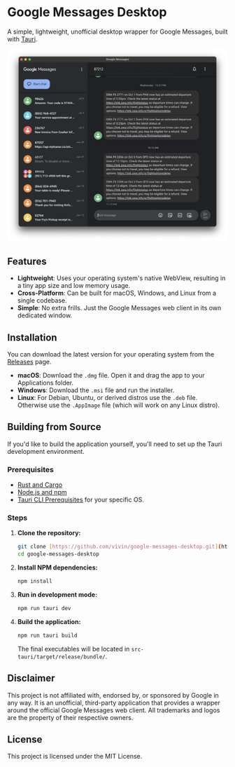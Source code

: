 # Google Messages Desktop

A simple, lightweight, unofficial desktop wrapper for Google Messages, built with [Tauri](https://tauri.app/).

![Screenshot of the Google Messages Desktop app](./assets/screenshot.png)

## Features

* **Lightweight**: Uses your operating system's native WebView, resulting in a tiny app size and low memory usage.
* **Cross-Platform**: Can be built for macOS, Windows, and Linux from a single codebase.
* **Simple**: No extra frills. Just the Google Messages web client in its own dedicated window.

## Installation

You can download the latest version for your operating system from the [Releases](https://github.com/yvivin/google-messages-desktop/releases) page.

* **macOS**: Download the `.dmg` file. Open it and drag the app to your Applications folder.
* **Windows**: Download the `.msi` file and run the installer.
* **Linux**: For Debian, Ubuntu, or derived distros use the `.deb` file. Otherwise use the `.AppImage` file (which will work on any Linux distro).

## Building from Source

If you'd like to build the application yourself, you'll need to set up the Tauri development environment.

### Prerequisites

* [Rust and Cargo](https://www.rust-lang.org/tools/install)
* [Node.js and npm](https://nodejs.org/en/)
* [Tauri CLI Prerequisites](https://tauri.app/v1/guides/getting-started/prerequisites) for your specific OS.

### Steps

1.  **Clone the repository:**
    ```bash
    git clone [https://github.com/vivin/google-messages-desktop.git](https://github.com/vivin/google-messages-desktop.git)
    cd google-messages-desktop
    ```

2.  **Install NPM dependencies:**
    ```bash
    npm install
    ```

3.  **Run in development mode:**
    ```bash
    npm run tauri dev
    ```

4.  **Build the application:**
    ```bash
    npm run tauri build
    ```
    The final executables will be located in `src-tauri/target/release/bundle/`.

## Disclaimer

This project is not affiliated with, endorsed by, or sponsored by Google in any way. It is an unofficial, third-party application that provides a wrapper around the official Google Messages web client. All trademarks and logos are the property of their respective owners.

## License

This project is licensed under the MIT License.
